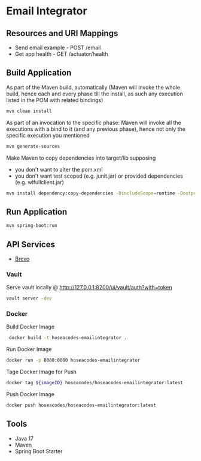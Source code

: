 # Email Integrator

## Resources and URI Mappings

- Send email example - POST /email
- Get app health - GET /actuator/health

## Build Application

As part of the Maven build, automatically (Maven will invoke the whole build, hence each and every phase till the install, as such any execution listed in the POM with related bindings)


```bash
mvn clean install
```

As part of an invocation to the specific phase: Maven will invoke all the executions with a bind to it (and any previous phase), hence not only the specific execution you mentioned

```bash
mvn generate-sources
```

Make Maven to copy dependencies into target/lib supposing
- you don't want to alter the pom.xml
- you don't want test scoped (e.g. junit.jar) or provided dependencies (e.g. wlfullclient.jar)

```bash
mvn install dependency:copy-dependencies -DincludeScope=runtime -DoutputDirectory=target/lib
```

## Run Application

```bash
mvn spring-boot:run
```

## API Services
- [Brevo](https://github.com/sendinblue/APIv3-java-library?tab=readme-ov-file)

### Vault

Serve vault locally @ http://127.0.0.1:8200/ui/vault/auth?with=token

```bash
vault server -dev
```

### Docker

Build Docker Image

```bash
 docker build -t hoseacodes-emailintegrator .    
 ```

Run Docker Image

```bash
docker run -p 8080:8080 hoseacodes-emailintegrator
```

Tage Docker Image for Push

```bash
docker tag ${imageID} hoseacodes/hoseacodes-emailintegrator:latest
```

Push Docker Image 

```bash
docker push hoseacodes/hoseacodes-emailintegrator:latest        
```

## Tools

- Java 17
- Maven
- Spring Boot Starter